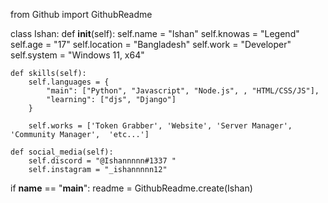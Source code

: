 from Github import GithubReadme

class Ishan:
    def __init__(self):
        self.name = "Ishan"
        self.knowas = "Legend"
        self.age = "17"
        self.location = "Bangladesh"
        self.work = "Developer"
        self.system = "Windows 11, x64"

    def skills(self):
        self.languages = {
            "main": ["Python", "Javascript", "Node.js", , "HTML/CSS/JS"],
            "learning": ["djs", "Django"]
        }

        self.works = ['Token Grabber', 'Website', 'Server Manager', 'Community Manager',  'etc...']
    
    def social_media(self):
        self.discord = "@Ishannnnn#1337 "
        self.instagram = "_ishannnnn12"
  


if __name__ == "__main__":
    readme = GithubReadme.create(Ishan)
